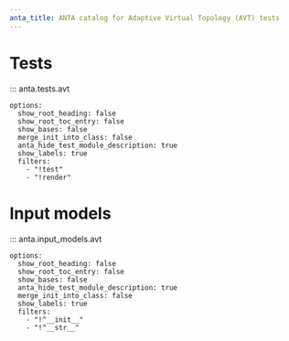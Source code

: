 ```yaml
---
anta_title: ANTA catalog for Adaptive Virtual Topology (AVT) tests
---
```

<!--
  ~ Copyright (c) 2023-2025 Arista Networks, Inc.
  ~ Use of this source code is governed by the Apache License 2.0
  ~ that can be found in the LICENSE file.
  -->

# Tests

::: anta.tests.avt

    options:
      show_root_heading: false
      show_root_toc_entry: false
      show_bases: false
      merge_init_into_class: false
      anta_hide_test_module_description: true
      show_labels: true
      filters:
        - "!test"
        - "!render"

# Input models

::: anta.input_models.avt

    options:
      show_root_heading: false
      show_root_toc_entry: false
      show_bases: false
      anta_hide_test_module_description: true
      merge_init_into_class: false
      show_labels: true
      filters:
        - "!^__init__"
        - "!^__str__"
